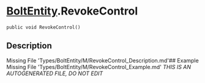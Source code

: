 # [BoltEntity](Types/BoltEntity.md).RevokeControl
`public void RevokeControl()`
## Description
Missing File 'Types/BoltEntity/M/RevokeControl_Description.md'## Example
Missing File 'Types/BoltEntity/M/RevokeControl_Example.md'
*THIS IS AN AUTOGENERATED FILE, DO NOT EDIT*
